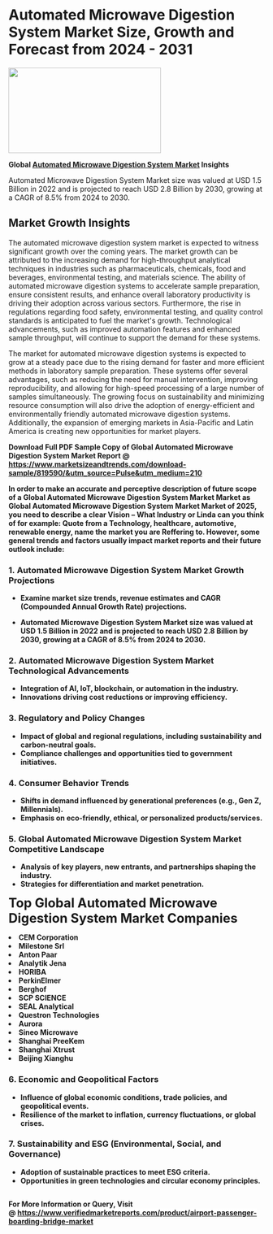 <H1>Automated Microwave Digestion System Market Size, Growth and Forecast from 2024 - 2031</H1><img class="aligncenter size-medium wp-image-584254" src="https://thirdeyenews.in/wp-content/uploads/2024/09/Global-Market-Research-300x168.jpeg" alt="" width="300" height="168" /><p><strong>Global&nbsp;<a href="https://www.marketsizeandtrends.com/download-sample/819590/&amp;utm_source=Pulse&amp;utm_medium=210">Automated Microwave Digestion System Market</a> Insights</strong></p><p>Automated Microwave Digestion System Market size was valued at USD 1.5 Billion in 2022 and is projected to reach USD 2.8 Billion by 2030, growing at a CAGR of 8.5% from 2024 to 2030.</p><p><h2>Market Growth Insights</h2> <p>The automated microwave digestion system market is expected to witness significant growth over the coming years. The market growth can be attributed to the increasing demand for high-throughput analytical techniques in industries such as pharmaceuticals, chemicals, food and beverages, environmental testing, and materials science. The ability of automated microwave digestion systems to accelerate sample preparation, ensure consistent results, and enhance overall laboratory productivity is driving their adoption across various sectors. Furthermore, the rise in regulations regarding food safety, environmental testing, and quality control standards is anticipated to fuel the market's growth. Technological advancements, such as improved automation features and enhanced sample throughput, will continue to support the demand for these systems.</p> <p><strong></strong></p> <p>The market for automated microwave digestion systems is expected to grow at a steady pace due to the rising demand for faster and more efficient methods in laboratory sample preparation. These systems offer several advantages, such as reducing the need for manual intervention, improving reproducibility, and allowing for high-speed processing of a large number of samples simultaneously. The growing focus on sustainability and minimizing resource consumption will also drive the adoption of energy-efficient and environmentally friendly automated microwave digestion systems. Additionally, the expansion of emerging markets in Asia-Pacific and Latin America is creating new opportunities for market players.</p> <p><strong></p><p><span class=""><strong>Download Full PDF Sample Copy of Global Automated Microwave Digestion System Market Report</strong> @ <a href="https://www.marketsizeandtrends.com/download-sample/819590/&amp;utm_source=Pulse&amp;utm_medium=210" target="_blank">https://www.marketsizeandtrends.com/download-sample/819590/&amp;utm_source=Pulse&amp;utm_medium=210</a></span></p><p>In order to make an accurate and perceptive description of future scope of a Global&nbsp;Automated Microwave Digestion System Market Market as Global&nbsp;Automated Microwave Digestion System Market Market of 2025, you need to describe a clear Vision &ndash; What Industry or Linda can you think of for example: Quote from a Technology, healthcare, automotive, renewable energy, name the market you are Reffering to. However, some general trends and factors usually impact market reports and their future outlook include:</p><h3>1.&nbsp;<strong>Automated Microwave Digestion System Market Growth Projections</strong></h3><ul><li>Examine market size trends, revenue estimates and CAGR (Compounded Annual Growth Rate) projections.</li><li><p>Automated Microwave Digestion System Market size was valued at USD 1.5 Billion in 2022 and is projected to reach USD 2.8 Billion by 2030, growing at a CAGR of 8.5% from 2024 to 2030.</p></li></ul><h3>2.&nbsp;<strong>Automated Microwave Digestion System Market Technological Advancements</strong></h3><ul><li>Integration of AI, IoT, blockchain, or automation in the industry.</li><li>Innovations driving cost reductions or improving efficiency.</li></ul><h3>3.&nbsp;<strong>Regulatory and Policy Changes</strong></h3><ul><li>Impact of global and regional regulations, including sustainability and carbon-neutral goals.</li><li>Compliance challenges and opportunities tied to government initiatives.</li></ul><h3>4.&nbsp;<strong>Consumer Behavior Trends</strong></h3><ul><li>Shifts in demand influenced by generational preferences (e.g., Gen Z, Millennials).</li><li>Emphasis on eco-friendly, ethical, or personalized products/services.</li></ul><h3>5.&nbsp;<strong>Global Automated Microwave Digestion System Market Competitive Landscape</strong></h3><ul><li>Analysis of key players, new entrants, and partnerships shaping the industry.</li><li>Strategies for differentiation and market penetration.</li></ul><p data-pm-slice="1 1 []"><span style="color: inherit; font-family: inherit; font-size: 25px;">Top Global Automated Microwave Digestion System Market Companies</span></p><div class="" data-test-id=""><p><li>CEM Corporation</li><li> Milestone Srl</li><li> Anton Paar</li><li> Analytik Jena</li><li> HORIBA</li><li> PerkinElmer</li><li> Berghof</li><li> SCP SCIENCE</li><li> SEAL Analytical</li><li> Questron Technologies</li><li> Aurora</li><li> Sineo Microwave</li><li> Shanghai PreeKem</li><li> Shanghai Xtrust</li><li> Beijing Xianghu</li></p></div><h3>6.&nbsp;<strong>Economic and Geopolitical Factors</strong></h3><ul><li>Influence of global economic conditions, trade policies, and geopolitical events.</li><li>Resilience of the market to inflation, currency fluctuations, or global crises.</li></ul><h3>7.&nbsp;<strong>Sustainability and ESG (Environmental, Social, and Governance)</strong></h3><ul><li>Adoption of sustainable practices to meet ESG criteria.</li><li>Opportunities in green technologies and circular economy principles.</li></ul><h2><strong style="font-size: 14px;">For More Information or Query, Visit @&nbsp;</strong><a style="background-color: #ffffff; font-size: 14px;" href="https://www.marketsizeandtrends.com/report/automated-microwave-digestion-system-market/" target="_blank">https://www.verifiedmarketreports.com/product/airport-passenger-boarding-bridge-market</a></h2>
